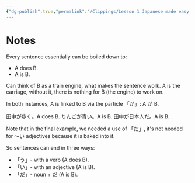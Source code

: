 ```yaml
---
{"dg-publish":true,"permalink":"/Clippings/Lesson 1 Japanese made easy What schools never teach. The core Japanese sentence -organic Japanese/","title":"Lesson 1: Japanese made easy! What schools never teach. The core Japanese sentence -organic Japanese","tags":["youtube","videos","japanese"],"noteIcon":5,"created":"2024-11-24T20:37:47.070+09:00"}
---
```


# Notes
Every sentence essentially can be boiled down to:
- A does B.
- A is B.

Can think of B as a train engine, what makes the sentence work. A is the carriage, without it, there is nothing for B (the engine) to work on.

In both instances, A is linked to B via the particle 「が」: A が B.

田中が歩く。A does B.
りんごが青い。A is B.
田中が日本人だ。A is B.

Note that in the final example, we needed a use of 「だ」, it's not needed for 〜い adjectives because it is baked into it.

So sentences can end in three ways:
- 「う」- with a verb (A does B).
- 「い」- with an adjective (A is B).
- 「だ」- noun + だ (A is B).